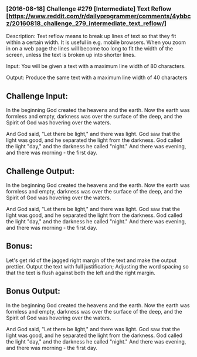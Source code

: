 ### [2016-08-18] Challenge #279 [Intermediate] Text Reflow [https://www.reddit.com/r/dailyprogrammer/comments/4ybbcz/20160818_challenge_279_intermediate_text_reflow/]

Description:
Text reflow means to break up lines of text so that they fit within a certain width. It is useful in e.g. mobile browsers. When you zoom in on a web page the lines will become too long to fit the width of the screen, unless the text is broken up into shorter lines.

Input:
You will be given a text with a maximum line width of 80 characters.

Output:
Produce the same text with a maximum line width of 40 characters

## Challenge Input:

In the beginning God created the heavens and the earth. Now the earth was 
formless and empty, darkness was over the surface of the deep, and the Spirit of
God was hovering over the waters.

And God said, "Let there be light," and there was light. God saw that the light
was good, and he separated the light from the darkness. God called the light
"day," and the darkness he called "night." And there was evening, and there was
morning - the first day.

## Challenge Output:

In the beginning God created the heavens
and the earth. Now the earth was
formless and empty, darkness was over
the surface of the deep, and the Spirit
of God was hovering over the waters.

And God said, "Let there be light," and
there was light. God saw that the light
was good, and he separated the light
from the darkness. God called the light
"day," and the darkness he called
"night." And there was evening, and
there was morning - the first day.

## Bonus:
Let's get rid of the jagged right margin of the text and make the output prettier. Output the text with full justification; Adjusting the word spacing so that the text is flush against both the left and the right margin.

## Bonus Output:
In the beginning God created the heavens
and   the  earth.   Now  the  earth  was
formless  and empty,  darkness was  over
the  surface of the deep, and the Spirit
of  God was  hovering over  the  waters.

And  God said, "Let there be light," and
there  was light. God saw that the light
was  good, and  he separated  the  light
from  the darkness. God called the light
"day,"   and  the   darkness  he  called
"night."  And  there  was  evening,  and
there  was  morning  -  the  first  day.